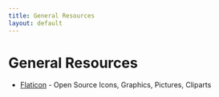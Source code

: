 ```yaml
---
title: General Resources
layout: default
---
```


# General Resources

* [Flaticon](https://www.flaticon.com) - Open Source Icons, Graphics, Pictures, Cliparts
